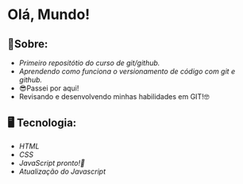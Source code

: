 # Olá, Mundo!
## 📝Sobre:
 - *Primeiro repositótio do curso de git/github.*
 - *Aprendendo como funciona o versionamento de código com git e github.*
 - 😎Passei por aqui!
 - Revisando e desenvolvendo minhas habilidades em GIT!🤓
 
 ## 🖥️ Tecnologia:
 - *HTML*
 - *CSS*
 - *JavaScript pronto!🥵*
 - *Atualização do Javascript*